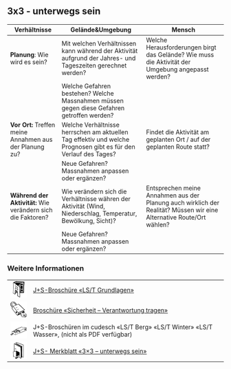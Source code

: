 3x3 - unterwegs sein
----

| Verhältnisse | Gelände&Umgebung | Mensch |
|---|---|---|
**Planung**: Wie wird es sein? | Mit welchen Verhältnissen kann während der Aktivität aufgrund der Jahres- und Tageszeiten gerechnet werden? | Welche Herausforderungen birgt das Gelände? Wie muss die Aktivität der Umgebung angepasst werden? | Wie wird die Gruppe voraussichtlich zusammengesetzt sein (z.B. Alter, Grösse, Betreuungsverhältnis, Kondition, Erfahrungen)? Wie soll die Gruppe geführt werden (Zusammensetzung und Erfahrung der Leitenden)?
 ||Welche Gefahren bestehen? Welche Massnahmen müssen gegen diese Gefahren getroffen werden?
**Vor Ort:** Treffen meine Annahmen aus der Planung zu? |Welche Verhältnisse herrschen am aktuellen Tag effektiv und welche Prognosen gibt es für den Verlauf des Tages? | Findet die Aktivität am geplanten Ort / auf der geplanten Route statt? | Wie ist die Gruppe und das Leitungsteam effektiv zusammengesetzt? Tagesform, Verfassung, Motivation? Gruppendynamik? Vorgesehene Ausrüstung vorhanden?
 || Neue Gefahren? Massnahmen anpassen oder ergänzen?
**Während der Aktivität:** Wie verändern sich die Faktoren?| Wie verändern sich die Verhältnisse währen der Aktivität (Wind, Niederschlag, Temperatur, Bewölkung, Sicht)? | Entsprechen meine Annahmen aus der Planung auch wirklich der Realität? Müssen wir eine Alternative Route/Ort wählen? | Wie verändert sich der Zustand der Gruppe während der Aktivität? Kommen wir wie geplant vorwärts oder gibt es Verzögerungen?
 || Neue Gefahren? Massnahmen anpassen oder ergänzen?

### Weitere Informationen


| | |
|---|---|
[![](images/piktos/2_JundS.png)][1] | [J+S-Broschüre «LS/T Grundlagen»][1]
[![](images/piktos/8_Sicherheit.png)][2] | [Broschüre «Sicherheit – Verantwortung tragen»][2]
![](images/piktos/10_Trekking.png) | J+S-Broschüren im cudesch «LS/T Berg» «LS/T Winter» «LS/T Wasser», (nicht als PDF verfügbar)
[![](images/piktos/Literaturhinweis.png)][4] | [J+S- Merkblatt «3×3 – unterwegs sein» ][4]

[1]: https://www.scout.ch/de/verband/downloads/programm/lager/j-s/j-s-leitfaden-lagersport-trekking-grundlagen/view
[2]: https://www.scout.ch/de/verband/downloads/ausbildung/cudesch/sicherheit
[4]: https://www.jugendundsport.ch/content/jus-internet/de/sportarten/lagersport-trekking-uebersicht/aus-und-weiterbildung/_jcr_content/contentPar/tabs_copy/items/dokumente/tabPar/downloadlist_copy/downloadItems/97_1494506483240.download/merkblatt_ls_t_3x3_unterwegs_sein_d.pdf

